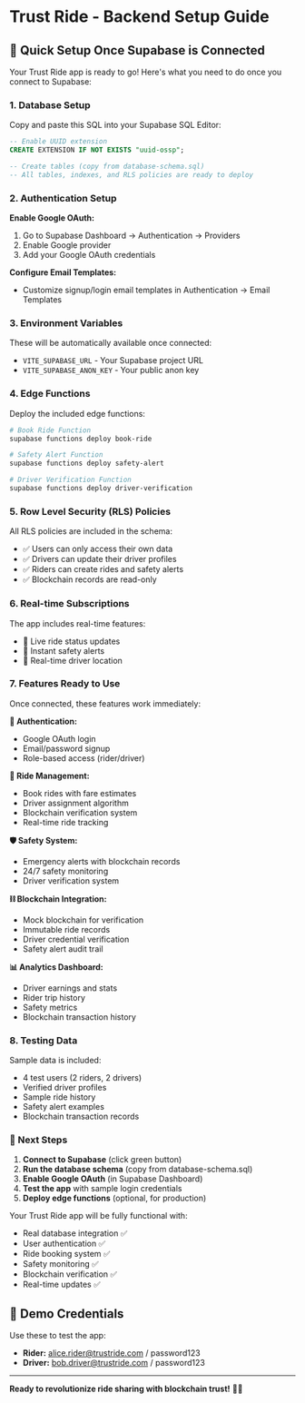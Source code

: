# Trust Ride - Backend Setup Guide

## 🚀 Quick Setup Once Supabase is Connected

Your Trust Ride app is ready to go! Here's what you need to do once you connect to Supabase:

### 1. Database Setup

Copy and paste this SQL into your Supabase SQL Editor:

```sql
-- Enable UUID extension
CREATE EXTENSION IF NOT EXISTS "uuid-ossp";

-- Create tables (copy from database-schema.sql)
-- All tables, indexes, and RLS policies are ready to deploy
```

### 2. Authentication Setup

**Enable Google OAuth:**
1. Go to Supabase Dashboard → Authentication → Providers
2. Enable Google provider
3. Add your Google OAuth credentials

**Configure Email Templates:**
- Customize signup/login email templates in Authentication → Email Templates

### 3. Environment Variables

These will be automatically available once connected:
- `VITE_SUPABASE_URL` - Your Supabase project URL
- `VITE_SUPABASE_ANON_KEY` - Your public anon key

### 4. Edge Functions

Deploy the included edge functions:

```bash
# Book Ride Function
supabase functions deploy book-ride

# Safety Alert Function  
supabase functions deploy safety-alert

# Driver Verification Function
supabase functions deploy driver-verification
```

### 5. Row Level Security (RLS) Policies

All RLS policies are included in the schema:
- ✅ Users can only access their own data
- ✅ Drivers can update their driver profiles
- ✅ Riders can create rides and safety alerts
- ✅ Blockchain records are read-only

### 6. Real-time Subscriptions

The app includes real-time features:
- 🔄 Live ride status updates
- 🚨 Instant safety alerts
- 📍 Real-time driver location

### 7. Features Ready to Use

Once connected, these features work immediately:

**🔐 Authentication:**
- Google OAuth login
- Email/password signup
- Role-based access (rider/driver)

**🚗 Ride Management:**
- Book rides with fare estimates
- Driver assignment algorithm
- Blockchain verification system
- Real-time ride tracking

**🛡️ Safety System:**
- Emergency alerts with blockchain records
- 24/7 safety monitoring
- Driver verification system

**⛓️ Blockchain Integration:**
- Mock blockchain for verification
- Immutable ride records  
- Driver credential verification
- Safety alert audit trail

**📊 Analytics Dashboard:**
- Driver earnings and stats
- Rider trip history
- Safety metrics
- Blockchain transaction history

### 8. Testing Data

Sample data is included:
- 4 test users (2 riders, 2 drivers)
- Verified driver profiles
- Sample ride history
- Safety alert examples
- Blockchain transaction records

### 🎯 Next Steps

1. **Connect to Supabase** (click green button)
2. **Run the database schema** (copy from database-schema.sql)
3. **Enable Google OAuth** (in Supabase Dashboard)
4. **Test the app** with sample login credentials
5. **Deploy edge functions** (optional, for production)

Your Trust Ride app will be fully functional with:
- Real database integration ✅
- User authentication ✅  
- Ride booking system ✅
- Safety monitoring ✅
- Blockchain verification ✅
- Real-time updates ✅

## 🚨 Demo Credentials

Use these to test the app:
- **Rider:** alice.rider@trustride.com / password123
- **Driver:** bob.driver@trustride.com / password123

---

**Ready to revolutionize ride sharing with blockchain trust!** 🚀✨